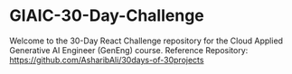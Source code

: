 ﻿# GIAIC-30-Day-Challenge
Welcome to the 30-Day React Challenge repository for the Cloud Applied Generative AI Engineer (GenEng) course. Reference Repository: https://github.com/AsharibAli/30days-of-30projects

